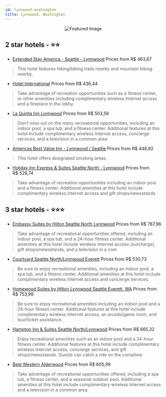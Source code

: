 ```yaml
---
id: lynnwood-washington
title: Lynnwood, Washington
---
```


<center><img src="https://i.travelapi.com/hotels/1000000/90000/84800/84785/6db41e56_z.jpg" alt="Featured Image" /></center>


##  2 star hotels - ⭐️⭐️

-    [Extended Stay America - Seattle - Lynnwood](https://us.hurb.com/hotels/lynnwood/extended-stay-america-seattle-lynnwood-JNP-JP783978?cmp=18055) Prices from R$ 463,67
   > This hotel features hiking/biking trails nearby and mountain biking nearby.
-    [Hotel International](https://us.hurb.com/hotels/lynnwood/hotel-international-JNP-JP747792?cmp=18055) Prices from R$ 436,44
   > Take advantage of recreation opportunities such as a fitness center, or other amenities including complimentary wireless Internet access and a fireplace in the lobby.
-    [La Quinta Inn Lynnwood](https://us.hurb.com/hotels/lynnwood/la-quinta-inn-lynnwood-JNP-JP094978?cmp=18055) Prices from R$ 503,56
   > Don't miss out on the many recreational opportunities, including an indoor pool, a spa tub, and a fitness center. Additional features at this hotel include complimentary wireless Internet access, concierge services, and a television in a common area.
-    [Americas Best Value Inn - Lynnwood / Seattle](https://us.hurb.com/hotels/lynnwood/americas-best-value-inn-lynnwood-seattle-JNP-JP288364?cmp=18055) Prices from R$ 446,92
   > This hotel offers designated smoking areas.
-    [Holiday Inn Express & Suites Seattle North - Lynnwood](https://us.hurb.com/hotels/lynnwood/holiday-inn-express-suites-seattle-north-lynnwood-JNP-JP078300?cmp=18055) Prices from R$ 529,74
   > Take advantage of recreation opportunities including an indoor pool and a fitness center. Additional amenities at this hotel include complimentary wireless Internet access and gift shops/newsstands.

##  3 star hotels - ⭐️⭐️⭐️

-    [Embassy Suites by Hilton Seattle North Lynnwood](https://us.hurb.com/hotels/lynnwood/embassy-suites-by-hilton-seattle-north-lynnwood-JNP-JP053728?cmp=18055) Prices from R$ 787,96
   > Take advantage of recreational opportunities offered, including an indoor pool, a spa tub, and a 24-hour fitness center. Additional amenities at this hotel include wireless Internet access (surcharge), gift shops/newsstands, and a television in a com
-    [Courtyard Seattle North/Lynnwood Everett](https://us.hurb.com/hotels/lynnwood/courtyard-seattle-north-lynnwood-everett-JNP-JP736920?cmp=18055) Prices from R$ 530,73
   > Be sure to enjoy recreational amenities, including an indoor pool, a spa tub, and a fitness center. Additional amenities at this hotel include complimentary wireless Internet access and concierge services.
-    [Homewood Suites by Hilton Lynnwood Seattle Everett, WA](https://us.hurb.com/hotels/lynnwood/homewood-suites-by-hilton-lynnwood-seattle-everett-wa-JNP-JP402520?cmp=18055) Prices from R$ 753,99
   > Be sure to enjoy recreational amenities including an indoor pool and a 24-hour fitness center. Additional features at this hotel include complimentary wireless Internet access, an arcade/game room, and tour/ticket assistance.
-    [Hampton Inn & Suites Seattle North/Lynnwood](https://us.hurb.com/hotels/lynnwood/hampton-inn-suites-seattle-north-lynnwood-JNP-JP777652?cmp=18055) Prices from R$ 665,32
   > Enjoy recreational amenities such as an indoor pool and a 24-hour fitness center. Additional features at this hotel include complimentary wireless Internet access, concierge services, and gift shops/newsstands. Guests can catch a ride on the complime
-    [Best Western Alderwood](https://us.hurb.com/hotels/lynnwood/best-western-alderwood-JNP-JP211327?cmp=18055) Prices from R$ 605,99
   > Take advantage of recreational opportunities offered, including a spa tub, a fitness center, and a seasonal outdoor pool. Additional amenities at this hotel include complimentary wireless Internet access and a television in a common area.
